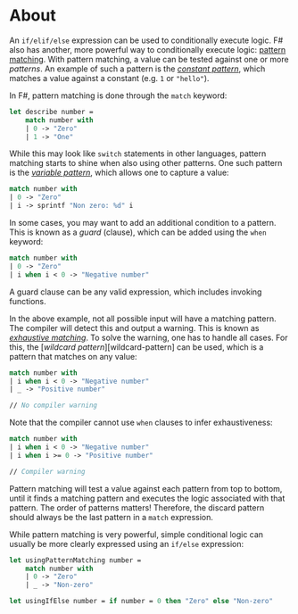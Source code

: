 # About

An `if/elif/else` expression can be used to conditionally execute logic. F# also has another, more powerful way to conditionally execute logic: [pattern matching][pattern-matching]. With pattern matching, a value can be tested against one or more _patterns_. An example of such a pattern is the [_constant pattern_][constant-patterns], which matches a value against a constant (e.g. `1` or `"hello"`).

In F#, pattern matching is done through the `match` keyword:

```fsharp
let describe number =
    match number with
    | 0 -> "Zero"
    | 1 -> "One"
```

While this may look like `switch` statements in other languages, pattern matching starts to shine when also using other patterns. One such pattern is the [_variable pattern_][variable-patterns], which allows one to capture a value:

```fsharp
match number with
| 0 -> "Zero"
| i -> sprintf "Non zero: %d" i
```

In some cases, you may want to add an additional condition to a pattern. This is known as a _guard_ (clause), which can be added using the `when` keyword:

```fsharp
match number with
| 0 -> "Zero"
| i when i < 0 -> "Negative number"
```

A guard clause can be any valid expression, which includes invoking functions.

In the above example, not all possible input will have a matching pattern. The compiler will detect this and output a warning. This is known as [_exhaustive matching_][exhaustive-matching]. To solve the warning, one has to handle all cases. For this, the [_wildcard pattern_][wildcard-pattern] can be used, which is a pattern that matches on any value:

```fsharp
match number with
| i when i < 0 -> "Negative number"
| _ -> "Positive number"

// No compiler warning
```

Note that the compiler cannot use `when` clauses to infer exhaustiveness:

```fsharp
match number with
| i when i < 0 -> "Negative number"
| i when i >= 0 -> "Positive number"

// Compiler warning
```

Pattern matching will test a value against each pattern from top to bottom, until it finds a matching pattern and executes the logic associated with that pattern. The order of patterns matters! Therefore, the discard pattern should always be the last pattern in a `match` expression.

While pattern matching is very powerful, simple conditional logic can usually be more clearly expressed using an `if/else` expression:

```fsharp
let usingPatternMatching number =
    match number with
    | 0 -> "Zero"
    | _ -> "Non-zero"

let usingIfElse number = if number = 0 then "Zero" else "Non-zero"
```

[pattern-matching]: https://docs.microsoft.com/en-us/dotnet/fsharp/language-reference/pattern-matching
[constant-patterns]: https://docs.microsoft.com/en-us/dotnet/fsharp/language-reference/pattern-matching#constant-patterns
[wildcard-patterns]: https://docs.microsoft.com/en-us/dotnet/fsharp/language-reference/pattern-matching#wildcard-pattern
[variable-patterns]: https://docs.microsoft.com/en-us/dotnet/fsharp/language-reference/pattern-matching#variable-patterns
[guards]: https://docs.microsoft.com/en-us/dotnet/fsharp/language-reference/match-expressions#guards-on-patterns
[exhaustive-matching]: https://fsharpforfunandprofit.com/posts/match-expression/#exhaustive-matching
